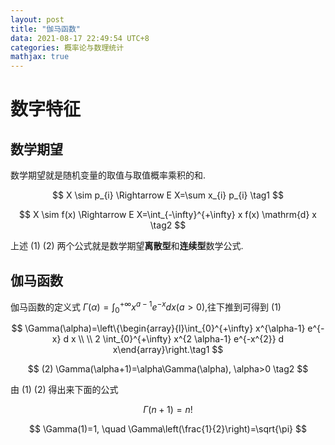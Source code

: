 ```yaml
---
layout: post
title: "伽马函数"
data: 2021-08-17 22:49:54 UTC+8
categories: 概率论与数理统计
mathjax: true
---
```


# 数字特征

## 数学期望

数学期望就是随机变量的取值与取值概率乘积的和.

$$
X \sim p_{i} \Rightarrow E X=\sum x_{i} p_{i} \tag1
$$

$$
X \sim f(x) \Rightarrow E X=\int_{-\infty}^{+\infty} x f(x) \mathrm{d} x \tag2
$$

上述 $(1)$ $(2)$ 两个公式就是数学期望**离散型**和**连续型**数学公式.

## 伽马函数

伽马函数的定义式 ${\Gamma(\alpha)=\int_0^{+\infty}x^{a-1}e^{-x}dx (a>0)}$,往下推到可得到 ${ (1) }$

$$
\Gamma(\alpha)=\left\{\begin{array}{l}\int_{0}^{+\infty} x^{\alpha-1} e^{-x} d x \\ \\ 2 \int_{0}^{+\infty} x^{2 \alpha-1} e^{-x^{2}} d x\end{array}\right.\tag1
$$

$$
(2) \Gamma(\alpha+1)=\alpha\Gamma(\alpha), \alpha>0 \tag2
$$

由 ${(1)}$ ${(2)}$ 得出来下面的公式

$$
\Gamma(n+1)=n !
$$

$$
\Gamma(1)=1, \quad \Gamma\left(\frac{1}{2}\right)=\sqrt{\pi}
$$

